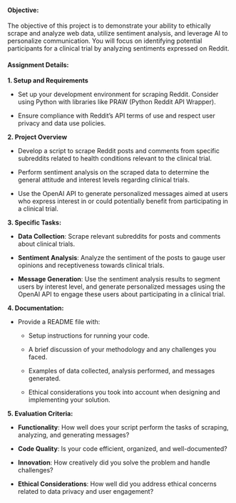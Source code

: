 
#### Objective:

The objective of this project is to demonstrate your ability to ethically scrape and analyze web data, utilize sentiment analysis, and leverage AI to personalize communication. You will focus on identifying potential participants for a clinical trial by analyzing sentiments expressed on Reddit.


#### Assignment Details:


**1. Setup and Requirements**

- Set up your development environment for scraping Reddit. Consider using Python with libraries like PRAW (Python Reddit API Wrapper).

- Ensure compliance with Reddit’s API terms of use and respect user privacy and data use policies.


**2. Project Overview**

- Develop a script to scrape Reddit posts and comments from specific subreddits related to health conditions relevant to the clinical trial.

- Perform sentiment analysis on the scraped data to determine the general attitude and interest levels regarding clinical trials.

- Use the OpenAI API to generate personalized messages aimed at users who express interest in or could potentially benefit from participating in a clinical trial.


**3. Specific Tasks:**

- **Data Collection**: Scrape relevant subreddits for posts and comments about clinical trials.

- **Sentiment Analysis**: Analyze the sentiment of the posts to gauge user opinions and receptiveness towards clinical trials.

- **Message Generation**: Use the sentiment analysis results to segment users by interest level, and generate personalized messages using the OpenAI API to engage these users about participating in a clinical trial.


**4. Documentation:**

- Provide a README file with:

  - Setup instructions for running your code.

  - A brief discussion of your methodology and any challenges you faced.

  - Examples of data collected, analysis performed, and messages generated.

  - Ethical considerations you took into account when designing and implementing your solution.


**5. Evaluation Criteria:**

- **Functionality**: How well does your script perform the tasks of scraping, analyzing, and generating messages?

- **Code Quality**: Is your code efficient, organized, and well-documented?

- **Innovation**: How creatively did you solve the problem and handle challenges?

- **Ethical Considerations**: How well did you address ethical concerns related to data privacy and user engagement?



